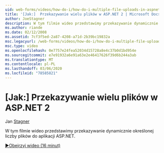 ```yaml
---
uid: web-forms/videos/how-do-i/how-do-i-multiple-file-uploads-in-aspnet-2
title: '[Jak:]  Przekazywanie wielu plików w ASP.NET 2 | Microsoft Docs'
author: JoeStagner
description: W tym filmie wideo przedstawimy przekazywanie dynamicznie określonej liczby plików do aplikacji ASP.NET.
ms.author: riande
ms.date: 02/12/2008
ms.assetid: 7cf3f5ed-2a87-4208-a71d-2b39bc19832a
msc.legacyurl: /web-forms/videos/how-do-i/how-do-i-multiple-file-uploads-in-aspnet-2
msc.type: video
ms.openlocfilehash: 0e7757e24fea52034d15728a8e4c37b0d1bd954e
ms.sourcegitcommit: e7e91932a6e91a63e2e46417626f39d6b244a3ab
ms.translationtype: MT
ms.contentlocale: pl-PL
ms.lasthandoff: 03/06/2020
ms.locfileid: "78585821"
---
```

# <a name="how-do-i--multiple-file-uploads-in-aspnet2"></a>[Jak:]  Przekazywanie wielu plików w ASP.NET 2

Jan [Stagner](https://github.com/JoeStagner)

W tym filmie wideo przedstawimy przekazywanie dynamicznie określonej liczby plików do aplikacji ASP.NET.

[&#9654;Obejrzyj wideo (16 minut)](https://channel9.msdn.com/Blogs/ASP-NET-Site-Videos/how-do-i-multiple-file-uploads-in-aspnet-2)
